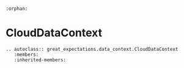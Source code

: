 ```{eval-rst}

:orphan:

```

# CloudDataContext

```{eval-rst}
.. autoclass:: great_expectations.data_context.CloudDataContext
   :members:
   :inherited-members:

```

